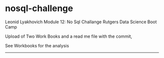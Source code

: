 # nosql-challenge
Leonid Lyakhovich
Module 12: No Sql Challange
Rutgers Data Science Boot Camp

Upload of Two Work Books and a read me file with the commit,

See Workbooks for the analysis

-----------------------------------


